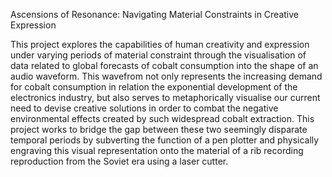 Ascensions of Resonance: Navigating Material Constraints in Creative Expression

This project explores the capabilities of human creativity and expression under varying periods of material constraint through
the visualisation of data related to global forecasts of cobalt consumption into the shape
of an audio waveform. This wavefrom not only represents the increasing demand for cobalt consumption
in relation the exponential development of the electronics industry, but also serves to metaphorically visualise 
our current need to devise creative solutions in order to combat the negative environmental effects created by
such widespread cobalt extraction. This project works to bridge the gap between these two seemingly disparate
temporal periods by subverting the function of a pen plotter and physically engraving this visual representation 
onto the material of a rib recording reproduction from the Soviet era using a laser cutter.
